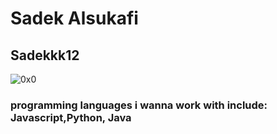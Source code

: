 # Sadek Alsukafi
## Sadekkk12
![0x0](https://user-images.githubusercontent.com/113339821/215457524-58f724b5-19e8-4894-8b8c-30d691af1379.jpg)
### programming languages i wanna work with include: **Javascript,Python, Java**
